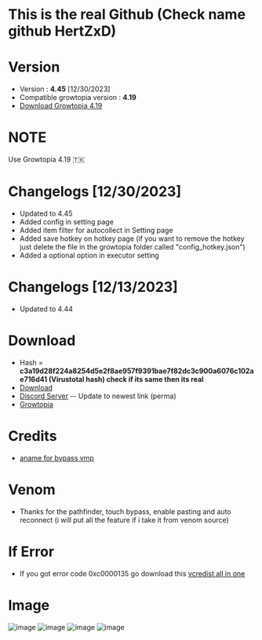 # This is the real Github (Check name github HertZxD)
# Version
* Version : <b>4.45</b> [12/30/2023]
* Compatible growtopia version : <b>4.19</b>
* [Download Growtopia 4.19](https://ubistatic-a.akamaihd.net/0098/594764/GrowtopiaInstaller.exe)

# NOTE
Use Growtopia 4.19 🇹🇰


# Changelogs [12/30/2023]
* Updated to 4.45
* Added config in setting page
* Added item filter for autocollect in Setting page
* Added save hotkey on hotkey page (if you want to remove the hotkey just delete the file in the growtopia folder called "config_hotkey.json")
* Added a optional option in executor setting

# Changelogs [12/13/2023]
* Updated to 4.44

# Download
* Hash = <b>c3a19d28f224a8254d5e2f8ae957f9391bae7f82dc3c900a6076c102ae716d41 (Virustotal hash) check if its same then its real</b>
* [Download](https://tii.la/growpai445)
* [Discord Server](https://discord.gg/k4fdpb8R2H) -- Update to newest link (perma)
* [Growtopia](growtopiagame.com)

# Credits
* [aname for bypass vmp](https://www.youtube.com/@aname0)

# Venom
* Thanks for the pathfinder, touch bypass, enable pasting and auto reconnect (i will put all the feature if i take it from venom source)

# If Error
* If you got error code 0xc0000135 go download this [vcredist all in one](https://www.techpowerup.com/download/visual-c-redistributable-runtime-package-all-in-one)

# Image
![image](https://user-images.githubusercontent.com/53701922/205014438-9e8a3ec7-35c6-40a7-be13-478d01efcc51.png)
![image](https://user-images.githubusercontent.com/53701922/205014492-a8d38d18-4ce4-4a75-ae5c-cdef691195b1.png)
![image](https://user-images.githubusercontent.com/53701922/205014619-203e40a4-3fcb-48c8-ad79-a78c7f983fc1.png)
![image](https://user-images.githubusercontent.com/53701922/205014578-27c85b1f-b075-46b5-9672-2881e22bffb6.png)
